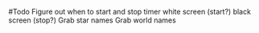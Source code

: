 #Todo
Figure out when to start and stop timer
  white screen (start?)
  black screen (stop?)
Grab star names 
Grab world names